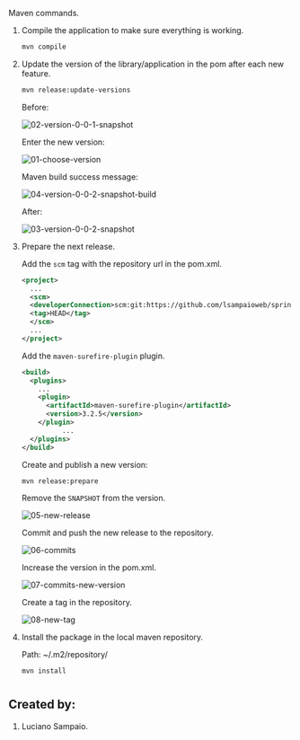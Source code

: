 Maven commands.

1. Compile the application to make sure everything is working.

    ```bash
    mvn compile
    ```

1. Update the version of the library/application in the pom after each new feature.

    ```bash
    mvn release:update-versions
    ```

    Before:

    ![02-version-0-0-1-snapshot](/spring-boot/tutorial/documentation/images/maven/02-version-0-0-1-snapshot.png "02-version-0-0-1-snapshot")

    Enter the new version:

    ![01-choose-version](/spring-boot/tutorial/documentation/images/maven/01-choose-version.png "01-choose-version")

    Maven build success message:

    ![04-version-0-0-2-snapshot-build](/spring-boot/tutorial/documentation/images/maven/04-version-0-0-2-snapshot-build.png "04-version-0-0-2-snapshot-build")

    After:

    ![03-version-0-0-2-snapshot](/spring-boot/tutorial/documentation/images/maven/03-version-0-0-2-snapshot.png "03-version-0-0-2-snapshot")

1. Prepare the next release.

    Add the `scm` tag with the repository url in the pom.xml.
    ```xml
    <project>
      ...
      <scm>
      <developerConnection>scm:git:https://github.com/lsampaioweb/spring-boot-tutorial.git</developerConnection>
      <tag>HEAD</tag>
      </scm>
      ...
    </project>
    ```

    Add the `maven-surefire-plugin` plugin.
    ```xml
    <build>
      <plugins>
        ...
        <plugin>
          <artifactId>maven-surefire-plugin</artifactId>
          <version>3.2.5</version>
        </plugin>
              ...
      </plugins>
    </build>
    ```

    Create and publish a new version:

    ```bash
    mvn release:prepare
    ```

    Remove the `SNAPSHOT` from the version.

    ![05-new-release](/spring-boot/tutorial/documentation/images/maven/05-new-release.png "05-new-release")


    Commit and push the new release to the repository.

    ![06-commits](/spring-boot/tutorial/documentation/images/maven/06-commits.png "06-commits")

    Increase the version in the pom.xml.

    ![07-commits-new-version](/spring-boot/tutorial/documentation/images/maven/07-commits-new-version.png "07-commits-new-version")

    Create a tag in the repository.

    ![08-new-tag](/spring-boot/tutorial/documentation/images/maven/08-new-tag.png "08-new-tag")


1. Install the package in the local maven repository.

    Path: ~/.m2/repository/
    ```bash
    mvn install
    ```

#
## Created by:

1. Luciano Sampaio.

